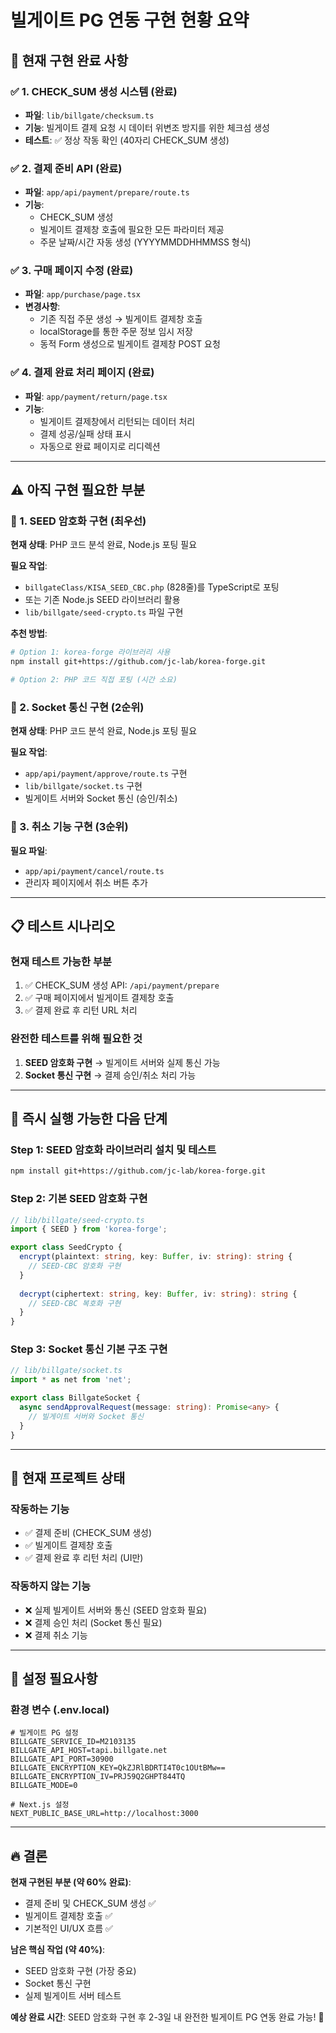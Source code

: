 # 빌게이트 PG 연동 구현 현황 요약

## 🎯 현재 구현 완료 사항

### ✅ 1. CHECK_SUM 생성 시스템 (완료)
- **파일**: `lib/billgate/checksum.ts`
- **기능**: 빌게이트 결제 요청 시 데이터 위변조 방지를 위한 체크섬 생성
- **테스트**: ✅ 정상 작동 확인 (40자리 CHECK_SUM 생성)

### ✅ 2. 결제 준비 API (완료)
- **파일**: `app/api/payment/prepare/route.ts`
- **기능**: 
  - CHECK_SUM 생성
  - 빌게이트 결제창 호출에 필요한 모든 파라미터 제공
  - 주문 날짜/시간 자동 생성 (YYYYMMDDHHMMSS 형식)

### ✅ 3. 구매 페이지 수정 (완료)
- **파일**: `app/purchase/page.tsx`
- **변경사항**:
  - 기존 직접 주문 생성 → 빌게이트 결제창 호출
  - localStorage를 통한 주문 정보 임시 저장
  - 동적 Form 생성으로 빌게이트 결제창 POST 요청

### ✅ 4. 결제 완료 처리 페이지 (완료)
- **파일**: `app/payment/return/page.tsx`
- **기능**:
  - 빌게이트 결제창에서 리턴되는 데이터 처리
  - 결제 성공/실패 상태 표시
  - 자동으로 완료 페이지로 리디렉션

---

## ⚠️ 아직 구현 필요한 부분

### 🔴 1. SEED 암호화 구현 (최우선)
**현재 상태**: PHP 코드 분석 완료, Node.js 포팅 필요

**필요 작업**:
- `billgateClass/KISA_SEED_CBC.php` (828줄)를 TypeScript로 포팅
- 또는 기존 Node.js SEED 라이브러리 활용
- `lib/billgate/seed-crypto.ts` 파일 구현

**추천 방법**:
```bash
# Option 1: korea-forge 라이브러리 사용
npm install git+https://github.com/jc-lab/korea-forge.git

# Option 2: PHP 코드 직접 포팅 (시간 소요)
```

### 🔴 2. Socket 통신 구현 (2순위)
**현재 상태**: PHP 코드 분석 완료, Node.js 포팅 필요

**필요 작업**:
- `app/api/payment/approve/route.ts` 구현
- `lib/billgate/socket.ts` 구현
- 빌게이트 서버와 Socket 통신 (승인/취소)

### 🔴 3. 취소 기능 구현 (3순위)
**필요 파일**:
- `app/api/payment/cancel/route.ts`
- 관리자 페이지에서 취소 버튼 추가

---

## 📋 테스트 시나리오

### 현재 테스트 가능한 부분
1. ✅ CHECK_SUM 생성 API: `/api/payment/prepare`
2. ✅ 구매 페이지에서 빌게이트 결제창 호출
3. ✅ 결제 완료 후 리턴 URL 처리

### 완전한 테스트를 위해 필요한 것
1. **SEED 암호화 구현** → 빌게이트 서버와 실제 통신 가능
2. **Socket 통신 구현** → 결제 승인/취소 처리 가능

---

## 🚀 즉시 실행 가능한 다음 단계

### Step 1: SEED 암호화 라이브러리 설치 및 테스트
```bash
npm install git+https://github.com/jc-lab/korea-forge.git
```

### Step 2: 기본 SEED 암호화 구현
```typescript
// lib/billgate/seed-crypto.ts
import { SEED } from 'korea-forge';

export class SeedCrypto {
  encrypt(plaintext: string, key: Buffer, iv: string): string {
    // SEED-CBC 암호화 구현
  }
  
  decrypt(ciphertext: string, key: Buffer, iv: string): string {
    // SEED-CBC 복호화 구현
  }
}
```

### Step 3: Socket 통신 기본 구조 구현
```typescript
// lib/billgate/socket.ts
import * as net from 'net';

export class BillgateSocket {
  async sendApprovalRequest(message: string): Promise<any> {
    // 빌게이트 서버와 Socket 통신
  }
}
```

---

## 🎯 현재 프로젝트 상태

### 작동하는 기능
- ✅ 결제 준비 (CHECK_SUM 생성)
- ✅ 빌게이트 결제창 호출
- ✅ 결제 완료 후 리턴 처리 (UI만)

### 작동하지 않는 기능
- ❌ 실제 빌게이트 서버와 통신 (SEED 암호화 필요)
- ❌ 결제 승인 처리 (Socket 통신 필요)
- ❌ 결제 취소 기능

---

## 📝 설정 필요사항

### 환경 변수 (.env.local)
```env
# 빌게이트 PG 설정
BILLGATE_SERVICE_ID=M2103135
BILLGATE_API_HOST=tapi.billgate.net
BILLGATE_API_PORT=30900
BILLGATE_ENCRYPTION_KEY=QkZJRlBDRTI4T0c1OUtBMw==
BILLGATE_ENCRYPTION_IV=PRJ59Q2GHPT844TQ
BILLGATE_MODE=0

# Next.js 설정
NEXT_PUBLIC_BASE_URL=http://localhost:3000
```

---

## 🔥 결론

**현재 구현된 부분 (약 60% 완료)**:
- 결제 준비 및 CHECK_SUM 생성 ✅
- 빌게이트 결제창 호출 ✅
- 기본적인 UI/UX 흐름 ✅

**남은 핵심 작업 (약 40%)**:
- SEED 암호화 구현 (가장 중요)
- Socket 통신 구현
- 실제 빌게이트 서버 테스트

**예상 완료 시간**: SEED 암호화 구현 후 2-3일 내 완전한 빌게이트 PG 연동 완료 가능! 🚀 